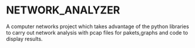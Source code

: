# NETWORK_ANALYZER
A computer networks project which takes advantage of the python libraries to carry out network analysis with pcap files for pakets,graphs and code to display results.
